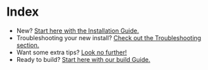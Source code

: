 # Index

 - New? [Start here with the Installation Guide.](installation-guide.md)
 - Troubleshooting your new install? [Check out the Troubleshooting section.](troubleshooting.md)
 - Want some extra tips? [Look no further!](extras.md)
 - Ready to build? [Start here with our build Guide.](build-guide.md)
